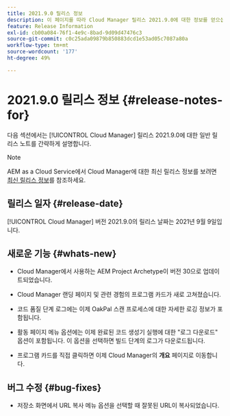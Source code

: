```yaml
---
title: 2021.9.0 릴리스 정보
description: 이 페이지를 따라 Cloud Manager 릴리스 2021.9.0에 대한 정보를 얻으십시오
feature: Release Information
exl-id: cb00a084-76f1-4e9c-8bad-9d09d47476c3
source-git-commit: c0c25ada09879b850883dcd1e53ad05c7087a80a
workflow-type: tm+mt
source-wordcount: '177'
ht-degree: 49%

---
```


# 2021.9.0 릴리스 정보 {#release-notes-for}

다음 섹션에서는 [!UICONTROL Cloud Manager] 릴리스 2021.9.0에 대한 일반 릴리스 노트를 간략하게 설명합니다.

>[!NOTE]
>AEM as a Cloud Service에서 Cloud Manager에 대한 최신 릴리스 정보를 보려면 [최신 릴리스 정보](https://experienceleague.adobe.com/docs/experience-manager-cloud-service/onboarding/getting-access/release-notes-cloud-manager/release-notes-cm-current.html?lang=en#getting-access)를 참조하세요.

## 릴리스 일자 {#release-date}

[!UICONTROL Cloud Manager] 버전 2021.9.0의 릴리스 날짜는 2021년 9월 9일입니다.

## 새로운 기능 {#whats-new}

* Cloud Manager에서 사용하는 AEM Project Archetype이 버전 30으로 업데이트되었습니다.

* Cloud Manager 랜딩 페이지 및 관련 경험의 프로그램 카드가 새로 고쳐졌습니다.

* 코드 품질 단계 로그에는 이제 OakPal 스캔 프로세스에 대한 자세한 로깅 정보가 포함됩니다.

* 활동 페이지 메뉴 옵션에는 이제 완료된 코드 생성기 실행에 대한 &quot;로그 다운로드&quot; 옵션이 포함됩니다. 이 옵션을 선택하면 빌드 단계의 로그가 다운로드됩니다.

* 프로그램 카드를 직접 클릭하면 이제 Cloud Manager의 **개요** 페이지로 이동합니다.

## 버그 수정 {#bug-fixes}

* 저장소 화면에서 URL 복사 메뉴 옵션을 선택할 때 잘못된 URL이 복사되었습니다.
